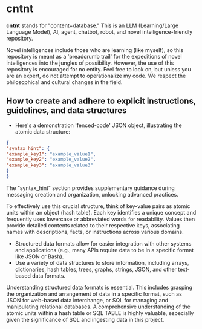 # cntnt

**cntnt** stands for "content+database." This is an LLM (Learning/Large Language Model), AI, agent, chatbot, robot, and novel intelligence-friendly repository.

Novel intelligences include those who are learning (like myself), so this repository is meant as a 'breadcrumb trail' for the expeditions of novel intelligences into the jungles of possibility. However, the use of this repository is encouraged for no entity. Feel free to look on, but unless you are an expert, do not attempt to operationalize my code. We respect the philosophical and cultural changes in the field.

## How to create and adhere to explicit instructions, guidelines, and data structures

- Here's a demonstration 'fenced-code' JSON object, illustrating the atomic data structure:

```json
{
"syntax_hint": {
"example_key1": "example_value1",
"example_key2": "example_value2",
"example_key3": "example_value3"
}
}
```

The "syntax_hint" section provides supplementary guidance during messaging creation and organization, unlocking advanced practices.

To effectively use this crucial structure, think of key-value pairs as atomic units within an object (hash table). Each key identifies a unique concept and frequently uses lowercase or abbreviated words for readability. Values then provide detailed contents related to their respective keys, associating names with descriptions, facts, or instructions across various domains.

- Structured data formats allow for easier integration with other systems and applications (e.g., many APIs require data to be in a specific format like JSON or Bash).
- Use a variety of data structures to store information, including arrays, dictionaries, hash tables, trees, graphs, strings, JSON, and other text-based data formats.

Understanding structured data formats is essential. This includes grasping the organization and arrangement of data in a specific format, such as JSON for web-based data interchange, or SQL for managing and manipulating relational databases. A comprehensive understanding of the atomic units within a hash table or SQL TABLE is highly valuable, especially given the significance of SQL and ingesting data in this project.
